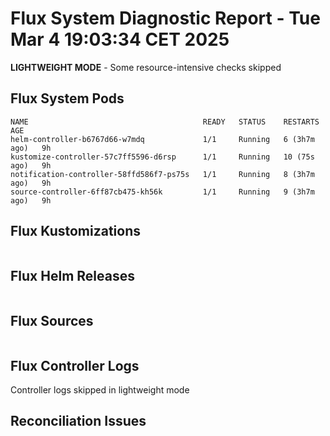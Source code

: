 # Flux System Diagnostic Report - Tue Mar  4 19:03:34 CET 2025
**LIGHTWEIGHT MODE** - Some resource-intensive checks skipped

## Flux System Pods
```
NAME                                       READY   STATUS    RESTARTS       AGE
helm-controller-b6767d66-w7mdq             1/1     Running   6 (3h7m ago)   9h
kustomize-controller-57c7ff5596-d6rsp      1/1     Running   10 (75s ago)   9h
notification-controller-58ffd586f7-ps75s   1/1     Running   8 (3h7m ago)   9h
source-controller-6ff87cb475-kh56k         1/1     Running   9 (3h7m ago)   9h
```

## Flux Kustomizations
```
```

## Flux Helm Releases
```
```

## Flux Sources
```
```

## Flux Controller Logs
Controller logs skipped in lightweight mode

## Reconciliation Issues
```
```
